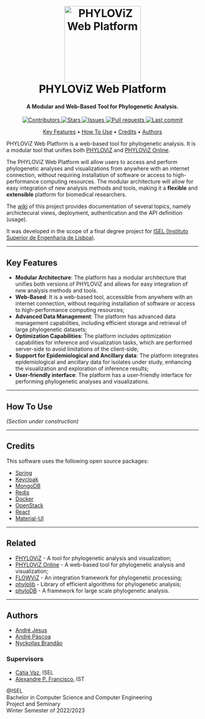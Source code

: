 <h1 align="center">
  <br>
  <img src="docs/imgs/logo.png" alt="PHYLOViZ Web Platform" width="200">
  <br>
  PHYLOViZ Web Platform
  <br>
</h1>

<h4 align="center">A Modular and Web-Based Tool for Phylogenetic Analysis.</h4>

<p align="center">
  <a href="../../graphs/contributors">
    <img src="https://img.shields.io/github/contributors/bodybuilders-team/phyloviz-web-platform" alt="Contributors"/>
  </a>
  <a href="../../stargazers">
     <img src="https://img.shields.io/github/stars/bodybuilders-team/phyloviz-web-platform" alt="Stars"/>
  </a>
  <a href="../../issues">
     <img src="https://img.shields.io/github/issues/bodybuilders-team/phyloviz-web-platform" alt="Issues"/>
  </a>
  <a href="../../pulls">
     <img src="https://img.shields.io/github/issues-pr/bodybuilders-team/phyloviz-web-platform" alt="Pull requests"/>
  </a>
  <a href="../../commits/master">
     <img src="https://img.shields.io/github/last-commit/bodybuilders-team/phyloviz-web-platform" alt="Last commit"/>
  </a>
</p>

<p align="center">
  <a href="#key-features">Key Features</a> •
  <a href="#how-to-use">How To Use</a> •
  <a href="#credits">Credits</a> •
  <a href="#authors">Authors</a>
</p>

PHYLOViZ Web Platform is a web-based tool for phylogenetic analysis. It is a modular tool that unifies both
[PHYLOViZ](https://www.phyloviz.net/) and [PHYLOViZ Online](https://online.phyloviz.net/index).

The PHYLOViZ Web Platform will allow users to access and perform phylogenetic analyses and visualizations from anywhere
with an internet connection, without requiring installation of software or access to high-performance computing
resources. The modular architecture will allow for easy integration of new analysis methods and tools, making it a
**flexible** and **extensible** platform for biomedical researchers.

The [wiki](https://github.com/bodybuilders-team/phyloviz-web-platform/wiki) of this project provides documentation of
several topics, namely archictecural views, deployment, authentication and the API definition (usage).

It was developed in the scope of a final degree project
for [ISEL (Instituto Superior de Engenharia de Lisboa)](https://www.isel.pt/).

---

## Key Features

* **Modular Architecture**: The platform has a modular architecture that unifies both versions of PHYLOViZ and allows
  for easy integration of new analysis methods and tools.
* **Web-Based**: It is a web-based tool, accessible from anywhere with an internet connection, without requiring
  installation of software or access to high-performance computing resources;
* **Advanced Data Management**: The platform has advanced data management capabilities, including efficient storage and
  retrieval of large phylogenetic datasets;
* **Optimization Capabilities**: The platform includes optimization capabilities for inference and visualization tasks,
  which are performed server-side to avoid limitations of the client-side;
* **Support for Epidemiological and Ancillary data**: The platform integrates epidemiological and ancillary data for
  isolates under study, enhancing the visualization and exploration of inference results;
* **User-friendly interface**: The platform has a user-friendly interface for performing phylogenetic analyses and
  visualizations.

---

## How To Use

*(Section under construction)*

---

## Credits

This software uses the following open source packages:

* [Spring](https://spring.io/)
* [Keycloak](https://www.keycloak.org/)
* [MongoDB](https://www.mongodb.com/)
* [Redis](https://redis.io/)
* [Docker](https://www.docker.com/)
* [OpenStack](https://www.openstack.org/)
* [React](https://reactjs.org/)
* [Material-UI](https://material-ui.com/)

---

## Related

* [PHYLOViZ](https://www.phyloviz.net/) - A tool for phylogenetic analysis and visualization;
* [PHYLOViZ Online](https://online.phyloviz.net/index) - A web-based tool for phylogenetic analysis and visualization;
* [FLOWViZ](https://github.com/DIVA-IPL-Project/FLOWViZ) - An integration framework for phylogenetic processing;
* [phylolib](https://github.com/Luanab/phylolib) - Library of efficient algorithms for phylogenetic analysis;
* [phyloDB](https://github.com/Brunovski/phyloDB) - A framework for large scale phylogenetic analysis.

---

## Authors

* [André Jesus](https://github.com/andre-j3sus)
* [André Páscoa](https://github.com/devandrepascoa)
* [Nyckollas Brandão](https://github.com/Nyckoka)

### Supervisors

* [Cátia Vaz](https://cvaz.github.io/), ISEL
* [Alexandre P. Francisco](https://fenix.tecnico.ulisboa.pt/homepage/ist14152), IST

@ISEL<br/>
Bachelor in Computer Science and Computer Engineering<br/>
Project and Seminary<br/>
Winter Semester of 2022/2023